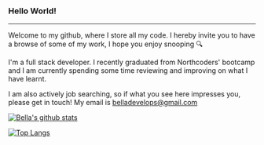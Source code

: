### Hello World!
----

Welcome to my github, where I store all my code. I hereby invite you to have a browse of some of my work, I hope you enjoy snooping 🔍

I'm a full stack developer. I recently graduated from Northcoders' bootcamp and I am currently spending some time reviewing and improving on what I have learnt.

I am also actively job searching, so if what you see here impresses you, please get in touch! My email is belladevelops@gmail.com

[![Bella's github stats](https://github-readme-stats.vercel.app/api?username=bellaroyle&hide=stars&show_icons=true&theme=nightowl)](https://github.com/anuraghazra/github-readme-stats)

[![Top Langs](https://github-readme-stats.vercel.app/api/top-langs/?username=bellaroyle&layout=compact&theme=nightowl)](https://github.com/anuraghazra/github-readme-stats)

